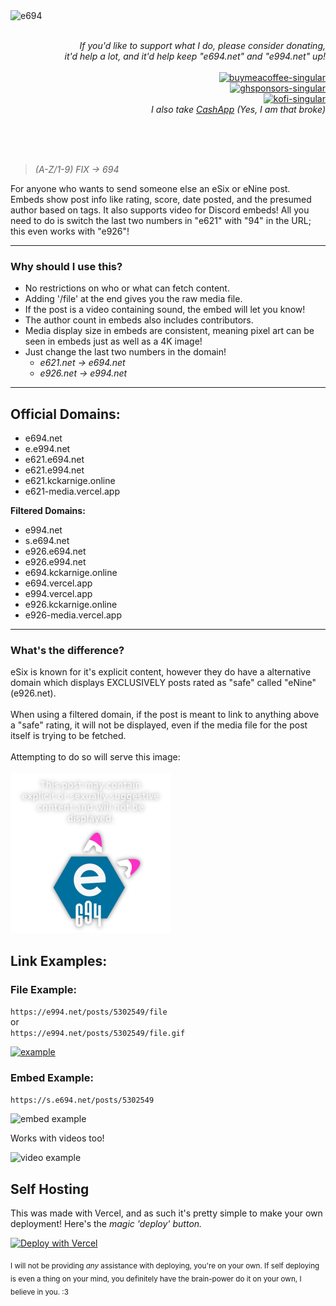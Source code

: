 <img  align="left" alt="e694" src="./public/icon.svg">

<p align="right">
  <br>
  <br>
  <i>If you'd like to support what I do, please consider donating,<br>it'd help a lot, and it'd help keep "e694.net" and "e994.net" up!</i>
  <br>
  <br>
  <a href="https://www.buymeacoffee.com/kckarnige" target="_blank">
    <img alt="buymeacoffee-singular" height="40" src="https://cdn.jsdelivr.net/npm/@intergrav/devins-badges@3/assets/compact/donate/buymeacoffee-singular_vector.svg">
  </a>
  <br>
  <a href="https://github.com/sponsors/kckarnige" target="_blank">
    <img alt="ghsponsors-singular" height="40" src="https://cdn.jsdelivr.net/npm/@intergrav/devins-badges@3/assets/compact/donate/ghsponsors-singular_vector.svg">
  </a>
  <br>
  <a href="https://ko-fi.com/kckarnige" target="_blank">
    <img alt="kofi-singular" height="40" src="https://cdn.jsdelivr.net/npm/@intergrav/devins-badges@3/assets/compact/donate/kofi-singular_vector.svg">
  </a>
  <br>
  <i>I also take <a href="https://cash.app/$kckarnige">CashApp</a> (Yes, I am that broke)</i>
</p>

<br>
<br>
<br>

>*(A-Z/1-9) FIX -> 694*

For anyone who wants to send someone else an eSix or eNine post. Embeds show post info like rating, score, date posted, and the presumed author based on tags. It also supports video for Discord embeds! All you need to do is switch the last two numbers in "e621" with "94" in the URL; this even works with "e926"!

----

### Why should I use this?

- No restrictions on who or what can fetch content.
- Adding '/file' at the end gives you the raw media file.
- If the post is a video containing sound, the embed will let you know!
- The author count in embeds also includes contributors.
- Media display size in embeds are consistent, meaning pixel art can be seen in embeds just as well as a 4K image!
- Just change the last two numbers in the domain! 
  - *e621.net -> e694.net*
  - *e926.net -> e994.net*

----

## Official Domains:

- e694.net
- e.e994.net
- e621.e694.net
- e621.e994.net
- e621.kckarnige.online
- e621-media.vercel.app

**Filtered Domains:**

- e994.net
- s.e694.net
- e926.e694.net
- e926.e994.net
- e694.kckarnige.online
- e694.vercel.app
- e994.vercel.app 
- e926.kckarnige.online
- e926-media.vercel.app
---
<h3>What's the difference?</h3>
eSix is known for it's explicit content, however they do have a alternative domain which displays EXCLUSIVELY posts rated as "safe" called "eNine" (e926.net).
<br><br>
When using a filtered domain, if the post is meant to link to anything above a "safe" rating, it will not be displayed, even if the media file for the post itself is trying to be fetched.
<br><br>
Attempting to do so will serve this image:
<br><br>
<img width="256px" src="./public/unsafe.png" />

## Link Examples:

### File Example:

`https://e994.net/posts/5302549/file`  
or  
`https://e994.net/posts/5302549/file.gif`

[![example](https://e994.net/posts/5302549/file)](https://e994.net/posts/5302549/file)

### Embed Example:

`https://s.e694.net/posts/5302549`

![embed example](https://s.e694.net/embed_example.png)

Works with videos too!

![video example](https://e694.net/video_example.png)

## Self Hosting

This was made with Vercel, and as such it's pretty simple to make your own deployment!
Here's the *magic 'deploy' button.*

<a href="https://vercel.com/new/clone?repository-url=https%3A%2F%2Fgithub.com%2Fkckarnige%2Fe694"><img src="https://vercel.com/button" alt="Deploy with Vercel"/></a>

<sub>I will not be providing *any* assistance with deploying, you're on your own. If self deploying is even a thing on your mind, you definitely have the brain-power do it on your own, I believe in you. :3</sub> 